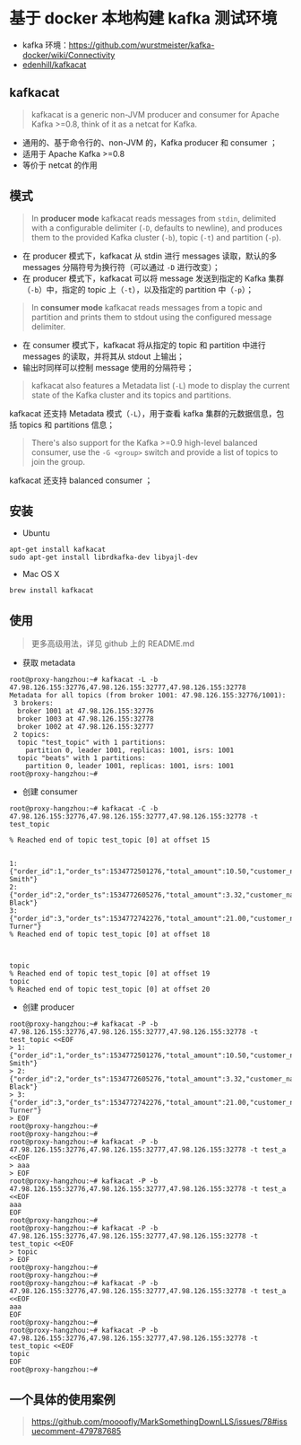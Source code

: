 # 基于 docker 本地构建 kafka 测试环境

- kafka 环境：https://github.com/wurstmeister/kafka-docker/wiki/Connectivity
- [edenhill/kafkacat](https://github.com/edenhill/kafkacat)


## kafkacat


> kafkacat is a generic non-JVM producer and consumer for Apache Kafka >=0.8, think of it as a netcat for Kafka.

- 通用的、基于命令行的、non-JVM 的，Kafka producer 和 consumer ；
- 适用于 Apache Kafka >=0.8
- 等价于 netcat 的作用

## 模式

> In **producer mode** kafkacat reads messages from `stdin`, delimited with a configurable delimiter (`-D`, defaults to newline), and produces them to the provided Kafka cluster (`-b`), topic (`-t`) and partition (`-p`).

- 在 producer 模式下，kafkacat 从 stdin 进行 messages 读取，默认的多 messages 分隔符号为换行符（可以通过 `-D` 进行改变）；
- 在 producer 模式下，kafkacat 可以将 message 发送到指定的 Kafka 集群（`-b`）中，指定的 topic 上（`-t`），以及指定的 partition 中（`-p`）；


> In **consumer mode** kafkacat reads messages from a topic and partition and prints them to stdout using the configured message delimiter.

- 在 consumer 模式下，kafkacat 将从指定的 topic 和 partition 中进行 messages 的读取，并将其从 stdout 上输出；
- 输出时同样可以控制 message 使用的分隔符号；

> kafkacat also features a Metadata list (`-L`) mode to display the current state of the Kafka cluster and its topics and partitions.

kafkacat 还支持 Metadata 模式（`-L`），用于查看 kafka 集群的元数据信息，包括 topics 和 partitions 信息；

> There's also support for the Kafka >=0.9 high-level balanced consumer, use the `-G <group>` switch and provide a list of topics to join the group.

kafkacat 还支持 balanced consumer ；


## 安装

- Ubuntu

```
apt-get install kafkacat
sudo apt-get install librdkafka-dev libyajl-dev
```

- Mac OS X

```
brew install kafkacat
```


## 使用

> 更多高级用法，详见 github 上的 README.md

- 获取 metadata

```
root@proxy-hangzhou:~# kafkacat -L -b 47.98.126.155:32776,47.98.126.155:32777,47.98.126.155:32778
Metadata for all topics (from broker 1001: 47.98.126.155:32776/1001):
 3 brokers:
  broker 1001 at 47.98.126.155:32776
  broker 1003 at 47.98.126.155:32778
  broker 1002 at 47.98.126.155:32777
 2 topics:
  topic "test_topic" with 1 partitions:
    partition 0, leader 1001, replicas: 1001, isrs: 1001
  topic "beats" with 1 partitions:
    partition 0, leader 1001, replicas: 1001, isrs: 1001
root@proxy-hangzhou:~#
```

- 创建 consumer

```
root@proxy-hangzhou:~# kafkacat -C -b 47.98.126.155:32776,47.98.126.155:32777,47.98.126.155:32778 -t test_topic

% Reached end of topic test_topic [0] at offset 15


1:{"order_id":1,"order_ts":1534772501276,"total_amount":10.50,"customer_name":"Bob Smith"}
2:{"order_id":2,"order_ts":1534772605276,"total_amount":3.32,"customer_name":"Sarah Black"}
3:{"order_id":3,"order_ts":1534772742276,"total_amount":21.00,"customer_name":"Emma Turner"}
% Reached end of topic test_topic [0] at offset 18



topic
% Reached end of topic test_topic [0] at offset 19
topic
% Reached end of topic test_topic [0] at offset 20

```

- 创建 producer


```
root@proxy-hangzhou:~# kafkacat -P -b 47.98.126.155:32776,47.98.126.155:32777,47.98.126.155:32778 -t test_topic <<EOF
> 1:{"order_id":1,"order_ts":1534772501276,"total_amount":10.50,"customer_name":"Bob Smith"}
> 2:{"order_id":2,"order_ts":1534772605276,"total_amount":3.32,"customer_name":"Sarah Black"}
> 3:{"order_id":3,"order_ts":1534772742276,"total_amount":21.00,"customer_name":"Emma Turner"}
> EOF
root@proxy-hangzhou:~#
root@proxy-hangzhou:~#
root@proxy-hangzhou:~# kafkacat -P -b 47.98.126.155:32776,47.98.126.155:32777,47.98.126.155:32778 -t test_a <<EOF
> aaa
> EOF
root@proxy-hangzhou:~# kafkacat -P -b 47.98.126.155:32776,47.98.126.155:32777,47.98.126.155:32778 -t test_a <<EOF
aaa
EOF
root@proxy-hangzhou:~#
root@proxy-hangzhou:~# kafkacat -P -b 47.98.126.155:32776,47.98.126.155:32777,47.98.126.155:32778 -t test_topic <<EOF
> topic
> EOF
root@proxy-hangzhou:~#
root@proxy-hangzhou:~#
root@proxy-hangzhou:~# kafkacat -P -b 47.98.126.155:32776,47.98.126.155:32777,47.98.126.155:32778 -t test_a <<EOF
aaa
EOF
root@proxy-hangzhou:~#
root@proxy-hangzhou:~# kafkacat -P -b 47.98.126.155:32776,47.98.126.155:32777,47.98.126.155:32778 -t test_topic <<EOF
topic
EOF
root@proxy-hangzhou:~#
```

## 一个具体的使用案例

> https://github.com/moooofly/MarkSomethingDownLLS/issues/78#issuecomment-479787685



